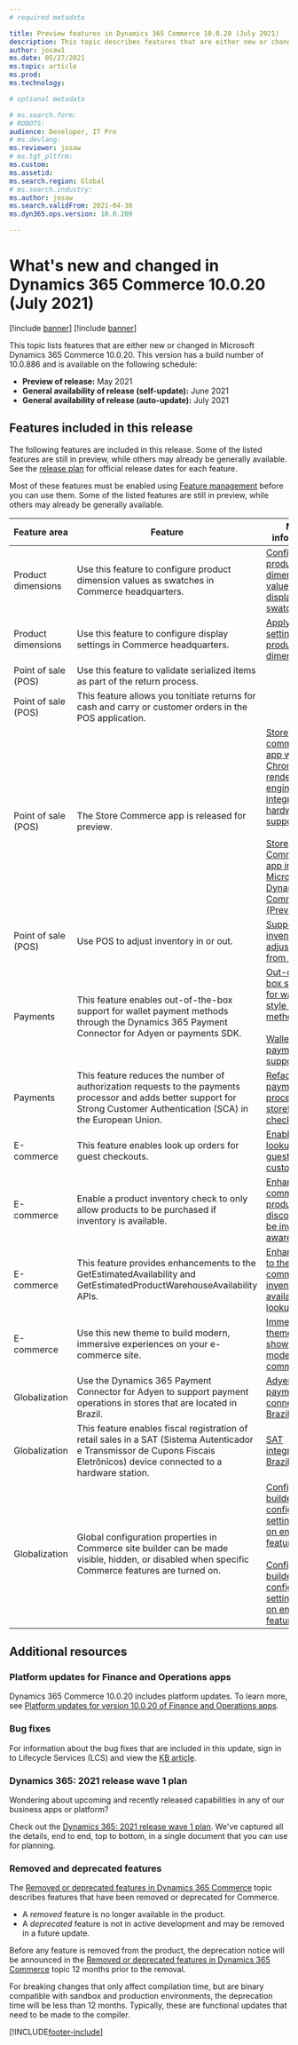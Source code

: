 ```yaml
---
# required metadata

title: Preview features in Dynamics 365 Commerce 10.0.20 (July 2021)
description: This topic describes features that are either new or changed in Dynamics 365 Commerce 10.0.20. 
author: josaw1
ms.date: 05/27/2021
ms.topic: article
ms.prod: 
ms.technology: 

# optional metadata

# ms.search.form: 
# ROBOTS: 
audience: Developer, IT Pro
# ms.devlang: 
ms.reviewer: josaw
# ms.tgt_pltfrm: 
ms.custom: 
ms.assetid: 
ms.search.region: Global
# ms.search.industry: 
ms.author: josaw
ms.search.validFrom: 2021-04-30 
ms.dyn365.ops.version: 10.0.209

---
```

# What's new and changed in Dynamics 365 Commerce 10.0.20 (July 2021)

[!include [banner](../includes/banner.md)]
[!include [banner](../includes/preview-banner.md)]

This topic lists features that are either new or changed in Microsoft Dynamics 365 Commerce 10.0.20. This version has a build number of 10.0.886 and is available on the following schedule:

- **Preview of release:** May 2021
- **General availability of release (self-update):** June 2021
- **General availability of release (auto-update):** July 2021

## Features included in this release

The following features are included in this release. Some of the listed features are still in preview, while others may already be generally available. See the [release plan](/dynamics365-release-plan/2021wave1/finance-operations/finance-operations-crossapp-capabilities/planned-features) for official release dates for each feature.

Most of these features must be enabled using [Feature management](../../fin-ops-core/fin-ops/get-started/feature-management/feature-management-overview.md) before you can use them. Some of the listed features are still in preview, while others may already be generally available.

| Feature area   | Feature                                                  | More information                                                                    |
|----------------|----------------------------------------------------------|-------------------------------------------------------------------------------------|
| Product dimensions |  Use this feature to configure product dimension values as swatches in Commerce headquarters.  |  [Configure product dimension values to display as swatches](../dev-itpro/dimensions-swatch.md)|
| Product dimensions |  Use this feature to configure display settings in Commerce headquarters. |  [Apply display settings for product dimensions](../dimension-settings.md) |
| Point of sale (POS) | Use this feature to validate serialized items as part of the return process. | <!--[Return serial number-controlled products in point of sale (POS)](../pos-serial-returns.md)--> |
| Point of sale (POS) | This feature allows you tonitiate returns for cash and carry or customer orders in the POS application. | <!--[Create returns in point of sale (POS)](../pos-returns.md) --> |
| Point of sale (POS) | The Store Commerce app is released for preview.  | [Store commerce app with Chromium rendering engine and integrated hardware support](/dynamics365-release-plan/2021wave1/commerce/dynamics365-commerce/store-commerce-app-chromium-rendering-engine-integrated-hardware-support.md)</br></br>[Store Commerce app in Microsoft Dynamics 365 Commerce (Preview)](../dev-itpro/store-commerce.md)  |
| Point of sale (POS) |  Use POS to adjust inventory in or out. | [Support inventory adjustments from POS](/dynamics365-release-plan/2021wave1/commerce/dynamics365-commerce/support-inventory-adjustments-pos.md)  |
| Payments  | This feature enables out-of-the-box support for wallet payment methods through the Dynamics 365 Payment Connector for Adyen or payments SDK.  |  [Out-of-the-box support for wallet-style payment methods](/dynamics365-release-plan/2021wave1/commerce/dynamics365-commerce/out-of-box-support-wallet-style-payment-methods.md)</br></br>[Wallet payment support](wallets.md) |
|  Payments | This feature reduces the number of authorization requests to the payments processor and adds better support for Strong Customer Authentication (SCA) in the European Union. | [Refactored payment processing in storefront checkout](/dynamics365-release-plan/2021wave1/commerce/dynamics365-commerce/refactored-payment-processing-storefront-checkout.md)  |
| E-commerce  | This feature enables look up orders for guest checkouts. | [Enable order lookup for guest customers](/dynamics365-release-plan/2021wave1/commerce/dynamics365-commerce/enable-order-lookup-guest-customers.md)   |
|   E-commerce|  Enable a product inventory check to only allow products to be purchased if inventory is available. | [Enhanced e-commerce product discovery to be inventory-aware](/dynamics365-release-plan/2021wave1/commerce/dynamics365-commerce/enhanced-e-commerce-product-discovery-be-inventory-aware.md)  |
| E-commerce  | This feature provides enhancements to the GetEstimatedAvailability and GetEstimatedProductWarehouseAvailability APIs.  | [Enhancements to the e-commerce inventory availability lookup APIs](/dynamics365-release-plan/2021wave1/commerce/dynamics365-commerce/enhancements-e-commerce-inventory-availability-lookup-apis.md)  |
|  E-commerce   |  Use this new theme to build modern, immersive experiences on your e-commerce site. | [Immersive theme to showcase modern e-commerce site](/dynamics365-release-plan/2021wave1/commerce/dynamics365-commerce/immersive-theme-showcase-modern-e-commerce-site.md)   |
| Globalization |  Use the Dynamics 365 Payment Connector for Adyen to support payment operations in stores that are located in Brazil. | [Adyen payment connector for Brazil](/dynamics365-release-plan/2021wave1/commerce/dynamics365-commerce/adyen-payment-connector-brazil.md)    |
|  Globalization |   This feature enables fiscal registration of retail sales in a SAT (Sistema Autenticador e Transmissor de Cupons Fiscais Eletrônicos) device connected to a hardware station. | [SAT integration for Brazil](/dynamics365-release-plan/2021wave1/commerce/dynamics365-commerce/sat-integration-brazil.md)  |
| Globalization | Global configuration properties in Commerce site builder can be made visible, hidden, or disabled when specific Commerce features are turned on.  | [Configure site builder global configuration settings based on enabled features](../e-commerce-extensibility/config-settings-for-features.md)</br></br>[Configure site builder global configuration settings based on enabled features](../e-commerce-extensibility/config-settings-for-features.md) |

## Additional resources

### Platform updates for Finance and Operations apps

Dynamics 365 Commerce 10.0.20 includes platform updates. To learn more, see [Platform updates for version 10.0.20 of Finance and Operations apps](../../fin-ops-core/dev-itpro/get-started/whats-new-platform-updates-10-0-20.md).

### Bug fixes 
For information about the bug fixes that are included in this update, sign in to Lifecycle Services (LCS) and view the [KB article](https://fix.lcs.dynamics.com/Issue/Details?bugId=575415&dbType=3&qc=762ace311d670d27275cb0b6e11d811e4222643ffccdc5681a42a580780b8337).

### Dynamics 365: 2021 release wave 1 plan

Wondering about upcoming and recently released capabilities in any of our business apps or platform?

Check out the [Dynamics 365: 2021 release wave 1 plan](/dynamics365-release-plan/2021wave1/). We've captured all the details, end to end, top to bottom, in a single document that you can use for planning.

### Removed and deprecated features

The [Removed or deprecated features in Dynamics 365 Commerce](removed-deprecated-features-commerce.md) topic describes features that have been removed or deprecated for Commerce.

- A *removed* feature is no longer available in the product.
- A *deprecated* feature is not in active development and may be removed in a future update.

Before any feature is removed from the product, the deprecation notice will be announced in the [Removed or deprecated features in Dynamics 365 Commerce](removed-deprecated-features-commerce.md) topic 12 months prior to the removal.

For breaking changes that only affect compilation time, but are binary compatible with sandbox and production environments, the deprecation time will be less than 12 months. Typically, these are functional updates that need to be made to the compiler.


[!INCLUDE[footer-include](../../includes/footer-banner.md)]
